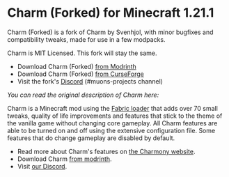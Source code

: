 # Charm (Forked) for Minecraft 1.21.1

Charm (Forked) is a fork of Charm by Svenhjol, with minor bugfixes and compatibility tweaks, made for use in a few modpacks. 

Charm is MIT Licensed. This fork will stay the same. 

- Download Charm (Forked) [from Modrinth](https://modrinth.com/mod/charm-forked)
- Download Charm (Forked) [from CurseForge](https://www.curseforge.com/minecraft/mc-mods/charm-forked)
- Visit the fork's [Discord](https://lunapixel.studio/discord) (#muons-projects channel)


*You can read the original description of Charm here:*

Charm is a Minecraft mod using the [Fabric loader](https://fabricmc.net/) that adds over 70 small tweaks, quality of life improvements and features that stick to the theme of the vanilla game without changing core gameplay.
All Charm features are able to be turned on and off using the extensive configuration file. Some features that do change gameplay are disabled by default.

- Read more about Charm's features on [the Charmony website](https://charmony.work).
- Download Charm [from modrinth](https://modrinth.com/mod/charm/versions#all-versions).
- Visit [our Discord](https://discord.gg/3CVxPZUMDX).
